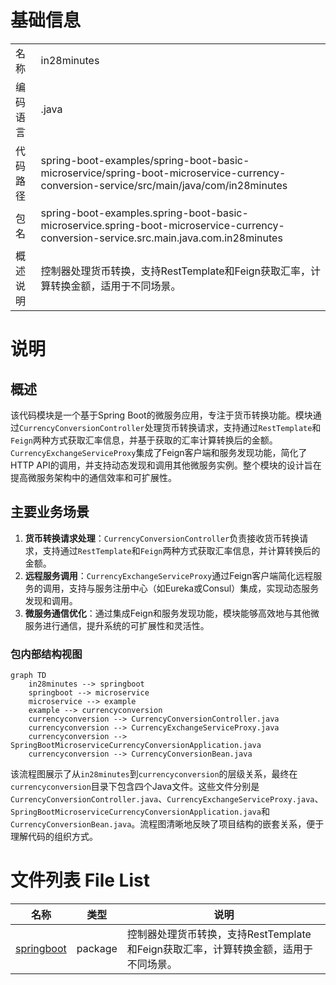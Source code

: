 # 基础信息

|      |      |
|------|------|
| 名称 | in28minutes |
| 编码语言 | .java |
| 代码路径 | spring-boot-examples/spring-boot-basic-microservice/spring-boot-microservice-currency-conversion-service/src/main/java/com/in28minutes |
| 包名 | spring-boot-examples.spring-boot-basic-microservice.spring-boot-microservice-currency-conversion-service.src.main.java.com.in28minutes |
| 概述说明 | 控制器处理货币转换，支持RestTemplate和Feign获取汇率，计算转换金额，适用于不同场景。 |

# 说明

## 概述
该代码模块是一个基于Spring Boot的微服务应用，专注于货币转换功能。模块通过`CurrencyConversionController`处理货币转换请求，支持通过`RestTemplate`和`Feign`两种方式获取汇率信息，并基于获取的汇率计算转换后的金额。`CurrencyExchangeServiceProxy`集成了Feign客户端和服务发现功能，简化了HTTP API的调用，并支持动态发现和调用其他微服务实例。整个模块的设计旨在提高微服务架构中的通信效率和可扩展性。

## 主要业务场景
1. **货币转换请求处理**：`CurrencyConversionController`负责接收货币转换请求，支持通过`RestTemplate`和`Feign`两种方式获取汇率信息，并计算转换后的金额。
2. **远程服务调用**：`CurrencyExchangeServiceProxy`通过Feign客户端简化远程服务的调用，支持与服务注册中心（如Eureka或Consul）集成，实现动态服务发现和调用。
3. **微服务通信优化**：通过集成Feign和服务发现功能，模块能够高效地与其他微服务进行通信，提升系统的可扩展性和灵活性。


### 包内部结构视图

```mermaid
graph TD
    in28minutes --> springboot
    springboot --> microservice
    microservice --> example
    example --> currencyconversion
    currencyconversion --> CurrencyConversionController.java
    currencyconversion --> CurrencyExchangeServiceProxy.java
    currencyconversion --> SpringBootMicroserviceCurrencyConversionApplication.java
    currencyconversion --> CurrencyConversionBean.java
```

该流程图展示了从`in28minutes`到`currencyconversion`的层级关系，最终在`currencyconversion`目录下包含四个Java文件。这些文件分别是`CurrencyConversionController.java`、`CurrencyExchangeServiceProxy.java`、`SpringBootMicroserviceCurrencyConversionApplication.java`和`CurrencyConversionBean.java`。流程图清晰地反映了项目结构的嵌套关系，便于理解代码的组织方式。

# 文件列表 File List

| 名称   | 类型  | 说明 |
|-------|------|-------------|
| [springboot](springboot/_module.md) | package | 控制器处理货币转换，支持RestTemplate和Feign获取汇率，计算转换金额，适用于不同场景。 |


